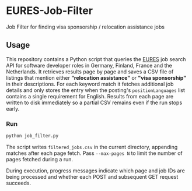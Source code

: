 # EURES-Job-Filter

Job Filter for finding visa sponsorship / relocation assistance jobs

## Usage

This repository contains a Python script that queries the [EURES](https://europa.eu/eures/) job search API for software developer roles in Germany, Finland, France and the Netherlands. It retrieves results page by page and saves a CSV file of listings that mention either **"relocation assistance"** or **"visa sponsorship"** in their descriptions. For each keyword match it fetches additional job details and only stores the entry when the posting's `positionLanguages` list contains a single requirement for English. Results from each page are written to disk immediately so a partial CSV remains even if the run stops early.

### Run

```bash
python job_filter.py
```

The script writes `filtered_jobs.csv` in the current directory, appending matches after each page fetch. Pass `--max-pages N` to limit the number of pages fetched during a run.

During execution, progress messages indicate which page and job IDs are being processed and whether each POST and subsequent GET request succeeds.
